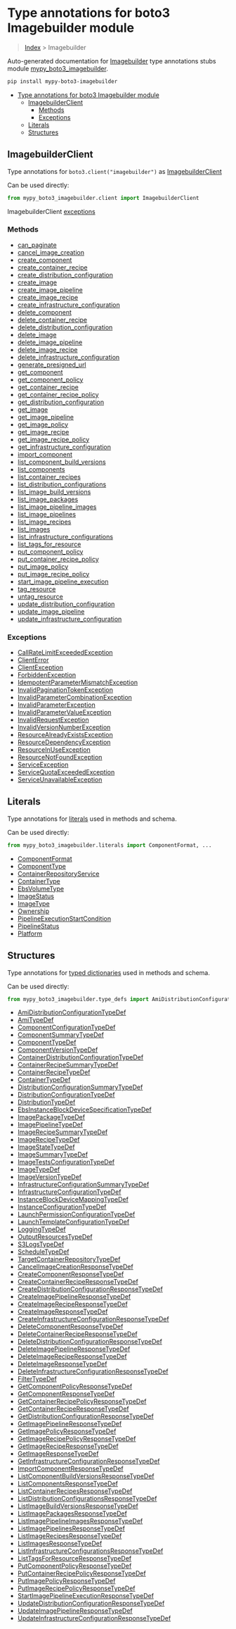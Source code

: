 # Type annotations for boto3 Imagebuilder module

> [Index](../index.md) > Imagebuilder

Auto-generated documentation for [Imagebuilder](https://boto3.amazonaws.com/v1/documentation/api/latest/reference/services/imagebuilder.html#Imagebuilder)
type annotations stubs module [mypy_boto3_imagebuilder](https://pypi.org/project/mypy-boto3-imagebuilder/).

```bash
pip install mypy-boto3-imagebuilder
```

- [Type annotations for boto3 Imagebuilder module](#type-annotations-for-boto3-imagebuilder-module)
  - [ImagebuilderClient](#imagebuilderclient)
    - [Methods](#methods)
    - [Exceptions](#exceptions)
  - [Literals](#literals)
  - [Structures](#structures)

## ImagebuilderClient

Type annotations for  `boto3.client("imagebuilder")` as [ImagebuilderClient](./client.md)

Can be used directly:

```python
from mypy_boto3_imagebuilder.client import ImagebuilderClient
```


ImagebuilderClient [exceptions](./client.md#exceptions)



### Methods
- [can_paginate](./client.md#can-paginate)
- [cancel_image_creation](./client.md#cancel-image-creation)
- [create_component](./client.md#create-component)
- [create_container_recipe](./client.md#create-container-recipe)
- [create_distribution_configuration](./client.md#create-distribution-configuration)
- [create_image](./client.md#create-image)
- [create_image_pipeline](./client.md#create-image-pipeline)
- [create_image_recipe](./client.md#create-image-recipe)
- [create_infrastructure_configuration](./client.md#create-infrastructure-configuration)
- [delete_component](./client.md#delete-component)
- [delete_container_recipe](./client.md#delete-container-recipe)
- [delete_distribution_configuration](./client.md#delete-distribution-configuration)
- [delete_image](./client.md#delete-image)
- [delete_image_pipeline](./client.md#delete-image-pipeline)
- [delete_image_recipe](./client.md#delete-image-recipe)
- [delete_infrastructure_configuration](./client.md#delete-infrastructure-configuration)
- [generate_presigned_url](./client.md#generate-presigned-url)
- [get_component](./client.md#get-component)
- [get_component_policy](./client.md#get-component-policy)
- [get_container_recipe](./client.md#get-container-recipe)
- [get_container_recipe_policy](./client.md#get-container-recipe-policy)
- [get_distribution_configuration](./client.md#get-distribution-configuration)
- [get_image](./client.md#get-image)
- [get_image_pipeline](./client.md#get-image-pipeline)
- [get_image_policy](./client.md#get-image-policy)
- [get_image_recipe](./client.md#get-image-recipe)
- [get_image_recipe_policy](./client.md#get-image-recipe-policy)
- [get_infrastructure_configuration](./client.md#get-infrastructure-configuration)
- [import_component](./client.md#import-component)
- [list_component_build_versions](./client.md#list-component-build-versions)
- [list_components](./client.md#list-components)
- [list_container_recipes](./client.md#list-container-recipes)
- [list_distribution_configurations](./client.md#list-distribution-configurations)
- [list_image_build_versions](./client.md#list-image-build-versions)
- [list_image_packages](./client.md#list-image-packages)
- [list_image_pipeline_images](./client.md#list-image-pipeline-images)
- [list_image_pipelines](./client.md#list-image-pipelines)
- [list_image_recipes](./client.md#list-image-recipes)
- [list_images](./client.md#list-images)
- [list_infrastructure_configurations](./client.md#list-infrastructure-configurations)
- [list_tags_for_resource](./client.md#list-tags-for-resource)
- [put_component_policy](./client.md#put-component-policy)
- [put_container_recipe_policy](./client.md#put-container-recipe-policy)
- [put_image_policy](./client.md#put-image-policy)
- [put_image_recipe_policy](./client.md#put-image-recipe-policy)
- [start_image_pipeline_execution](./client.md#start-image-pipeline-execution)
- [tag_resource](./client.md#tag-resource)
- [untag_resource](./client.md#untag-resource)
- [update_distribution_configuration](./client.md#update-distribution-configuration)
- [update_image_pipeline](./client.md#update-image-pipeline)
- [update_infrastructure_configuration](./client.md#update-infrastructure-configuration)




### Exceptions
- [CallRateLimitExceededException](./client.md#callratelimitexceededexception)
- [ClientError](./client.md#clienterror)
- [ClientException](./client.md#clientexception)
- [ForbiddenException](./client.md#forbiddenexception)
- [IdempotentParameterMismatchException](./client.md#idempotentparametermismatchexception)
- [InvalidPaginationTokenException](./client.md#invalidpaginationtokenexception)
- [InvalidParameterCombinationException](./client.md#invalidparametercombinationexception)
- [InvalidParameterException](./client.md#invalidparameterexception)
- [InvalidParameterValueException](./client.md#invalidparametervalueexception)
- [InvalidRequestException](./client.md#invalidrequestexception)
- [InvalidVersionNumberException](./client.md#invalidversionnumberexception)
- [ResourceAlreadyExistsException](./client.md#resourcealreadyexistsexception)
- [ResourceDependencyException](./client.md#resourcedependencyexception)
- [ResourceInUseException](./client.md#resourceinuseexception)
- [ResourceNotFoundException](./client.md#resourcenotfoundexception)
- [ServiceException](./client.md#serviceexception)
- [ServiceQuotaExceededException](./client.md#servicequotaexceededexception)
- [ServiceUnavailableException](./client.md#serviceunavailableexception)










## Literals

Type annotations for [literals](./literals.md) used in methods and schema.

Can be used directly:

```python
from mypy_boto3_imagebuilder.literals import ComponentFormat, ...
```

- [ComponentFormat](./literals.md#componentformat)
- [ComponentType](./literals.md#componenttype)
- [ContainerRepositoryService](./literals.md#containerrepositoryservice)
- [ContainerType](./literals.md#containertype)
- [EbsVolumeType](./literals.md#ebsvolumetype)
- [ImageStatus](./literals.md#imagestatus)
- [ImageType](./literals.md#imagetype)
- [Ownership](./literals.md#ownership)
- [PipelineExecutionStartCondition](./literals.md#pipelineexecutionstartcondition)
- [PipelineStatus](./literals.md#pipelinestatus)
- [Platform](./literals.md#platform)




## Structures


Type annotations for [typed dictionaries](./type_defs.md) used in methods and schema.

Can be used directly:

```python
from mypy_boto3_imagebuilder.type_defs import AmiDistributionConfigurationTypeDef, ...
```

- [AmiDistributionConfigurationTypeDef](./type_defs.md#amidistributionconfigurationtypedef)
- [AmiTypeDef](./type_defs.md#amitypedef)
- [ComponentConfigurationTypeDef](./type_defs.md#componentconfigurationtypedef)
- [ComponentSummaryTypeDef](./type_defs.md#componentsummarytypedef)
- [ComponentTypeDef](./type_defs.md#componenttypedef)
- [ComponentVersionTypeDef](./type_defs.md#componentversiontypedef)
- [ContainerDistributionConfigurationTypeDef](./type_defs.md#containerdistributionconfigurationtypedef)
- [ContainerRecipeSummaryTypeDef](./type_defs.md#containerrecipesummarytypedef)
- [ContainerRecipeTypeDef](./type_defs.md#containerrecipetypedef)
- [ContainerTypeDef](./type_defs.md#containertypedef)
- [DistributionConfigurationSummaryTypeDef](./type_defs.md#distributionconfigurationsummarytypedef)
- [DistributionConfigurationTypeDef](./type_defs.md#distributionconfigurationtypedef)
- [DistributionTypeDef](./type_defs.md#distributiontypedef)
- [EbsInstanceBlockDeviceSpecificationTypeDef](./type_defs.md#ebsinstanceblockdevicespecificationtypedef)
- [ImagePackageTypeDef](./type_defs.md#imagepackagetypedef)
- [ImagePipelineTypeDef](./type_defs.md#imagepipelinetypedef)
- [ImageRecipeSummaryTypeDef](./type_defs.md#imagerecipesummarytypedef)
- [ImageRecipeTypeDef](./type_defs.md#imagerecipetypedef)
- [ImageStateTypeDef](./type_defs.md#imagestatetypedef)
- [ImageSummaryTypeDef](./type_defs.md#imagesummarytypedef)
- [ImageTestsConfigurationTypeDef](./type_defs.md#imagetestsconfigurationtypedef)
- [ImageTypeDef](./type_defs.md#imagetypedef)
- [ImageVersionTypeDef](./type_defs.md#imageversiontypedef)
- [InfrastructureConfigurationSummaryTypeDef](./type_defs.md#infrastructureconfigurationsummarytypedef)
- [InfrastructureConfigurationTypeDef](./type_defs.md#infrastructureconfigurationtypedef)
- [InstanceBlockDeviceMappingTypeDef](./type_defs.md#instanceblockdevicemappingtypedef)
- [InstanceConfigurationTypeDef](./type_defs.md#instanceconfigurationtypedef)
- [LaunchPermissionConfigurationTypeDef](./type_defs.md#launchpermissionconfigurationtypedef)
- [LaunchTemplateConfigurationTypeDef](./type_defs.md#launchtemplateconfigurationtypedef)
- [LoggingTypeDef](./type_defs.md#loggingtypedef)
- [OutputResourcesTypeDef](./type_defs.md#outputresourcestypedef)
- [S3LogsTypeDef](./type_defs.md#s3logstypedef)
- [ScheduleTypeDef](./type_defs.md#scheduletypedef)
- [TargetContainerRepositoryTypeDef](./type_defs.md#targetcontainerrepositorytypedef)
- [CancelImageCreationResponseTypeDef](./type_defs.md#cancelimagecreationresponsetypedef)
- [CreateComponentResponseTypeDef](./type_defs.md#createcomponentresponsetypedef)
- [CreateContainerRecipeResponseTypeDef](./type_defs.md#createcontainerreciperesponsetypedef)
- [CreateDistributionConfigurationResponseTypeDef](./type_defs.md#createdistributionconfigurationresponsetypedef)
- [CreateImagePipelineResponseTypeDef](./type_defs.md#createimagepipelineresponsetypedef)
- [CreateImageRecipeResponseTypeDef](./type_defs.md#createimagereciperesponsetypedef)
- [CreateImageResponseTypeDef](./type_defs.md#createimageresponsetypedef)
- [CreateInfrastructureConfigurationResponseTypeDef](./type_defs.md#createinfrastructureconfigurationresponsetypedef)
- [DeleteComponentResponseTypeDef](./type_defs.md#deletecomponentresponsetypedef)
- [DeleteContainerRecipeResponseTypeDef](./type_defs.md#deletecontainerreciperesponsetypedef)
- [DeleteDistributionConfigurationResponseTypeDef](./type_defs.md#deletedistributionconfigurationresponsetypedef)
- [DeleteImagePipelineResponseTypeDef](./type_defs.md#deleteimagepipelineresponsetypedef)
- [DeleteImageRecipeResponseTypeDef](./type_defs.md#deleteimagereciperesponsetypedef)
- [DeleteImageResponseTypeDef](./type_defs.md#deleteimageresponsetypedef)
- [DeleteInfrastructureConfigurationResponseTypeDef](./type_defs.md#deleteinfrastructureconfigurationresponsetypedef)
- [FilterTypeDef](./type_defs.md#filtertypedef)
- [GetComponentPolicyResponseTypeDef](./type_defs.md#getcomponentpolicyresponsetypedef)
- [GetComponentResponseTypeDef](./type_defs.md#getcomponentresponsetypedef)
- [GetContainerRecipePolicyResponseTypeDef](./type_defs.md#getcontainerrecipepolicyresponsetypedef)
- [GetContainerRecipeResponseTypeDef](./type_defs.md#getcontainerreciperesponsetypedef)
- [GetDistributionConfigurationResponseTypeDef](./type_defs.md#getdistributionconfigurationresponsetypedef)
- [GetImagePipelineResponseTypeDef](./type_defs.md#getimagepipelineresponsetypedef)
- [GetImagePolicyResponseTypeDef](./type_defs.md#getimagepolicyresponsetypedef)
- [GetImageRecipePolicyResponseTypeDef](./type_defs.md#getimagerecipepolicyresponsetypedef)
- [GetImageRecipeResponseTypeDef](./type_defs.md#getimagereciperesponsetypedef)
- [GetImageResponseTypeDef](./type_defs.md#getimageresponsetypedef)
- [GetInfrastructureConfigurationResponseTypeDef](./type_defs.md#getinfrastructureconfigurationresponsetypedef)
- [ImportComponentResponseTypeDef](./type_defs.md#importcomponentresponsetypedef)
- [ListComponentBuildVersionsResponseTypeDef](./type_defs.md#listcomponentbuildversionsresponsetypedef)
- [ListComponentsResponseTypeDef](./type_defs.md#listcomponentsresponsetypedef)
- [ListContainerRecipesResponseTypeDef](./type_defs.md#listcontainerrecipesresponsetypedef)
- [ListDistributionConfigurationsResponseTypeDef](./type_defs.md#listdistributionconfigurationsresponsetypedef)
- [ListImageBuildVersionsResponseTypeDef](./type_defs.md#listimagebuildversionsresponsetypedef)
- [ListImagePackagesResponseTypeDef](./type_defs.md#listimagepackagesresponsetypedef)
- [ListImagePipelineImagesResponseTypeDef](./type_defs.md#listimagepipelineimagesresponsetypedef)
- [ListImagePipelinesResponseTypeDef](./type_defs.md#listimagepipelinesresponsetypedef)
- [ListImageRecipesResponseTypeDef](./type_defs.md#listimagerecipesresponsetypedef)
- [ListImagesResponseTypeDef](./type_defs.md#listimagesresponsetypedef)
- [ListInfrastructureConfigurationsResponseTypeDef](./type_defs.md#listinfrastructureconfigurationsresponsetypedef)
- [ListTagsForResourceResponseTypeDef](./type_defs.md#listtagsforresourceresponsetypedef)
- [PutComponentPolicyResponseTypeDef](./type_defs.md#putcomponentpolicyresponsetypedef)
- [PutContainerRecipePolicyResponseTypeDef](./type_defs.md#putcontainerrecipepolicyresponsetypedef)
- [PutImagePolicyResponseTypeDef](./type_defs.md#putimagepolicyresponsetypedef)
- [PutImageRecipePolicyResponseTypeDef](./type_defs.md#putimagerecipepolicyresponsetypedef)
- [StartImagePipelineExecutionResponseTypeDef](./type_defs.md#startimagepipelineexecutionresponsetypedef)
- [UpdateDistributionConfigurationResponseTypeDef](./type_defs.md#updatedistributionconfigurationresponsetypedef)
- [UpdateImagePipelineResponseTypeDef](./type_defs.md#updateimagepipelineresponsetypedef)
- [UpdateInfrastructureConfigurationResponseTypeDef](./type_defs.md#updateinfrastructureconfigurationresponsetypedef)
